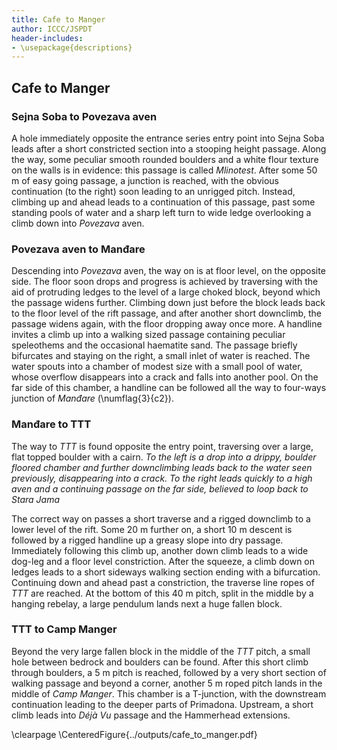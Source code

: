 ```yaml
---
title: Cafe to Manger
author: ICCC/JSPDT
header-includes:
- \usepackage{descriptions}
---
```


<!-- ### Sejna Soba to Knot Very Good
The route is described in A Primadona-Monatip round trip: follow instructions to reach Sejna Soba from the Primadona entrance. At Sejna Soba, the way on is to the right when facing the water chamber. A climb down into a dry, stooping height gallery is followed by a couple of minutes of easy caving to the top of a small $2m$ drop. This is rigged and a larger 5m drop swings into a short stooping height, scalloped passage. The take-off of Knot Very Good is at the far end of the passage. The pitch starts as an elongate rift and bells out where the drips come in. The 20m hang lands on a bouldery floor of a $10 \times 10$m chamber with many ways off. Water disappears in between boulders to Cattlegrid, while a muddy tube near the landing leads to The Stile. A larger passage reached by scrambling on a muddy shelf marks the start of the Smer0 gallery.

### Knot Very Good to Rokovo Brezno
 Opposite Smer0, a large, draughty gallery leads off, via several dry chambers with muddy floors to a traverse over a drop. On the right hand wall, water comes in noisily from an aven above, cascading down Quantum State pitch. Traversing over the pitch head using the in-situ rope leads into an abandoned streamway rift.  The draughty passage continues past a $1^1/2$m drop onto a mud floor and develops as a sinuous dry rift which is best traversed near the bottom. At the next climb down, it is possible to climb to the roof of the passage and continue a traverse over the top of Rokovo Brezno. The way on is down a small climb to find the pitch head.

### Rokovo Brezno to the Hall of the Mountain King
 At the bottom of the clean 30m hang in a $9\times9$m circular shaft the start of Karstaway passage drops down several times to reach a small 4m drop into the Lunch Spot, where a small stream is joined. Upstream is a small 15m clean-washed aven with interesting mud sediments. Following the water downstream, walls come in to form a straight, tight rift, beyond which a waterfall joins the stream. At a larger water chamber, the passage is above the water in a small phreatic tube with clear scallops. Staying high and leaving the streamway leads to a series of scrambles over boulders along a white rift. The passage abruptly ends at the head of the Mighty Fine Indeed series of pitches (P20, P15, P43). The third pitch drops into the large Hall of the Mountain King chamber, a high, boulder strewn passage.

### Hall of the Mountain King to Upside Down Chamber
A scramble up a boulder slope on the far side of the chamber leads to a climb up into Colony, a horizontal passage, where a chilling draught is found again. In the passage, to the left and upwind is the start of What a Coincidence! passage while the way down through boulders, downwind, leads quickly to the head of the impressive Blue Danube pitch (P46). The pitch starts against the fault wall, and bells out 15m below, where a hanging rebelay provides a clean 30m hang down the $6x6m$ elegant shaft. Half-way through the descent, a swing lands on a steep mud-and-boulders slope reaching the centre of the impressive Upside Down Chamber ($20\times30\times40$m).

### Hall of the Mountain King to Ajdovščina
This begins as the upwind route labelled What a Coincidence! where, past a series of crawl connected muddy chambers, another constriction leads to a pitch head on the right-hand side. A traverse on the left gains the start of  a spacious phreatic passage with a vadose trench in the floor. This passage bends to the left, with an aven taking a trickle of water on the left. Further along, a Y-hang pitch drops into a larger chamber on top a very prominent large boulder in the centre. On the far side of the chamber another set of ropes allow the return journey via Ajdovščina and the TTT route. -->


## Cafe to Manger

### Sejna Soba to Povezava aven
A hole immediately opposite the entrance series entry point into Sejna Soba leads after a short constricted section into a stooping height passage.
Along the way, some peculiar smooth rounded boulders and a white flour texture on the walls is in evidence: this passage is called _Mlinotest_.
After some 50 m of easy going passage, a junction is reached, with the obvious continuation (to the right) soon leading to an unrigged pitch.
Instead, climbing up and ahead leads to a continuation of this passage, past some standing pools of water and a sharp left turn to wide ledge overlooking a climb down into _Povezava_ aven.


### Povezava aven to Manđare
Descending into _Povezava_ aven, the way on is at floor level, on the opposite side.
The floor soon drops and progress is achieved by traversing with the aid of protruding ledges to the level of a large choked block, beyond which the passage widens further.
Climbing down just before the block leads back to the floor level of the rift passage, and after another short downclimb, the passage widens again, with the floor dropping away once more.
A handline invites a climb up into a walking sized passage containing peculiar speleothems and the occasional haematite sand.
The passage briefly bifurcates and staying on the right, a small inlet of water is reached.
The water spouts into a chamber of modest size with a small pool of water, whose overflow disappears into a crack and falls into another pool.
On the far side of this chamber, a handline can be followed all the way to four-ways junction of _Manđare_ (\numflag{3}{c2}).

### Manđare to TTT

The way to _TTT_ is found opposite the entry point, traversing over a large, flat topped boulder with a cairn.
*To the left is a drop into a drippy, boulder floored chamber and further downclimbing leads back to the water seen previously, disappearing into a crack. To the right leads quickly to a high aven and a continuing passage on the far side, believed to loop back to Stara Jama*

The correct way on passes a short traverse  and a rigged downclimb to a lower level of the rift.
Some 20 m further on, a short 10 m descent is followed by a rigged handline up a greasy slope into dry passage.
Immediately following this climb up, another down climb leads to a wide dog-leg and a floor level constriction.
After the squeeze, a climb down on ledges leads to a short sideways walking section ending with a bifurcation.
Continuing down and ahead past a constriction, the traverse line ropes of _TTT_ are reached.
At the bottom of this 40 m pitch, split in the middle by a hanging rebelay, a large pendulum lands next a huge fallen block.

### TTT to Camp Manger

Beyond the very large fallen block in the middle of the _TTT_ pitch,  a small hole between bedrock and boulders can be found.
After this short climb through boulders, a 5 m pitch is reached, followed by a very short section of walking passage and beyond a corner, another 5 m roped pitch lands in the middle of _Camp Manger_.
This chamber is a T-junction, with the downstream continuation leading to the deeper parts of Primadona.
Upstream, a short climb leads into _Déjà Vu_ passage and the Hammerhead extensions.

\clearpage
\CenteredFigure{../outputs/cafe_to_manger.pdf}
